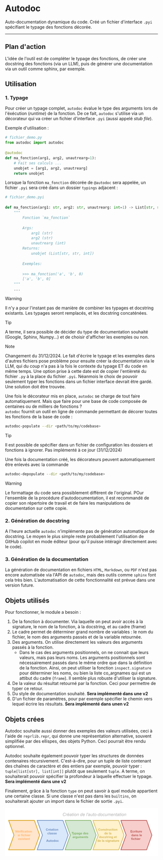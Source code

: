 # Autodoc

Auto-documentation dynamique du code. Créé un fichier d'interface `.pyi` spécifiant le typage des fonctions décorée.
_____

## Plan d'action

L'idée de l'outil est de compléter le typage des fonctions, de créer une docstring des fonctions (via un LLM), puis de générer une documentation
via un  outil comme sphinx, par exemple.

## Utilisation

### 1. Typage

Pour créer un typage complet, `autodoc` évalue le type des arguments lors de l'éxécution (*runtime*) de la fonction. De ce fait,
`autodoc` s'utilise via un décorateur qui va créer un fichier d'interface `.pyi` (aussi appelé *stub file*).

Exemple d'utilisation :

``` python
# fichier_demo.py
from autodoc import autodoc

@autodoc
def ma_fonction(arg1, arg2, unautrearg=1):
    # Fait ses calculs ...
    unobjet = [arg1, arg2, unautrearg]
    return unobjet
```

Lorsque la fonction `ma_fonction` décorée de  `@autodoc` sera appelée, un fichier `.pyi` sera créé dans un dossier `typings` adjacent :

``` python
# fichier_demo.pyi

def ma_fonction(arg1: str, arg2: str, unautrearg: int=1) -> List[str, str, int]:
    """
        Fonction `ma_fonction`

        Args:
            arg1 (str)
            arg2 (str)
            unautrearg (int)
        Returns:
            unobjet (List[str, str, int])
    
        Exemples:

        >>> ma_fonction('a', 'b', 0)
        ['a', 'b', 0]
    """
    ...
```

> [!WARNING]  
> Il n'y a pour l'instant pas de manière de combiner les typages et docstring existants. Les typages seront remplacés, et les docstring concaténées.  

> [!TIP]  
> A terme, il sera possible de décider du type de documentation souhaité (Google, Sphinx, Numpy...) et de choisir d'afficher les exemples ou non.  

> [!NOTE]  
> Changement du 31/12/2024. Le fait d'écrire le typage et les exemples dans d'autres fichiers pose problème pour ensuite créer la documentation via le LLM, qui du coup n'a pas à la fois le contexte du typage ET du code en même temps. Une option prise à cette date est de copier l'entièreté du fichier `.py` à la place du fichier `.pyi`. Néanmois le choix de pouvoir seulement typer les fonctions dans un fichier interface devrait être gardé. Une solution doit être trouvée.

Une fois le décorateur mis en place, `autodoc` se charge de tout faire automatiquement. Mais que faire pour une base de code composée de centaines ou de milliers de fonctions ?  
`autodoc` fournit un outil en ligne de commande permettant de décorer toutes les fonctions de la base de code :

``` bash
autodoc-populate --dir <path/to/my/codebase>
```

>[!TIP]  
> Il est possible de spécifier dans un fichier de configuration les dossiers et fonctions à ignorer.
> Pas implémenté à ce jour (31/12/2024)

Une fois la documentation créé, les décorateurs peuvent automatiquement être enlevés avec la commande

``` bash
autodoc-depopulate --dir <path/to/my/codebase>
```

> [!WARNING]  
> Le formattage du code sera possiblement différent de l'original. POur l'ensemble de la procédure d'autodocumentation, il est recommandé de copier son répertoire de travail et de faire les manipulations de documentation sur cette copie.

### 2. Génération de docstring

A l'heure actuelle `autodoc` n'implémente pas de génération automatique de docstring. Le moyen le plus simple reste probablement l'utilisation de GitHub copilot en mode éditeur (pour qu'il puisse intéragir directement avec le code).

### 3. Génération de la documentation

La génération de documentation en fichiers `HTML`, `Markdown`, ou `PDF` n'est pas encore automatisée via l'API de `autodoc`, mais des outils comme `sphinx` font cela très bien.
L'automatisation de cette fonctionnalité est prévue dans une version future.

## Objets utilisés

Pour fonctionner, le module a besoin :

1. De la fonction à documenter. Via laquelle on peut avoir accès à la signature, le nom de la fonction, à la docstring, et au cadre (frame)
2. Le cadre permet de déterminer grand nombre de variables : le nom du fichier, le nom des arguments passés et de la variable retournée.
3. Des arguments. On utilise directement les valeurs des arguments passés à la fonction.
    - Dans le cas des arguments positionnels, on ne connait que leurs valeurs, mais pas leurs noms. Les arguments positionnels sont nécessairement passés dans le même ordre que dans la définition de la fonction. Ainsi, on peut utiliser la fonction `inspect.signature` pour déterminer les noms, ou bien la liste co_argnames qui est un attibut du cadre (`frame`). Il semble plus robuste d'utiliser la signature.
4. De la valeur du résultat retourné par la fonction. Ceci pour permettre de typer ce retour.
5. Du style de documentation souhaité. **Sera implémenté dans une v2**
6. D'un fichier de paramètres, pour par exemple spécifier le chemin vers lequel écrire les résultats. **Sera implémenté dans unen v2**

## Objets crées

Autodoc souhaite aussi donner des exemples des valeurs utilisées, ceci à l'aide de `reprlib.repr`, qui donne une représentation alternative, souvent simplifiée par des ellispes, des objets Python. Ceci pourrait être rendu optionnel.

Autodoc souhaite également pouvoir typer les structures de données contenaires récursivement. C'est-à-dire, pour un tuple de liste contenant des chaînes de caractère et des entiers par exemple, pouvoir typer : `tuple[list[str], list[int]]` plutôt que seulement `tuple`. A terme, on souhaiterait pouvoir spécifier la profondeur à laquelle effectuer le typage. **Sera implémenté dans une v2**

Finalement, grâce à la fonction `type` on peut savoir à quel module appartient une certaine classe. Si une classe n'est pas dans les `builtins`, on souhaiterait ajouter un import dans le fichier de sortie `.pyi`.

![Flux de création de l'auto-documentation.](ressources/image.png)

